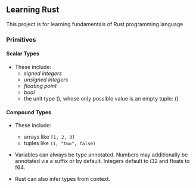 ## Learning Rust

This project is for learning fundamentals of Rust programming language

### Primitives

#### Scalar Types

- These include:
    - _signed integers_
    - _unsigned integers_
    - _floating point_
    - _bool_
    - the unit type (), whose only possible value is an empty tuple: ()

#### Compound Types

- These include:
    - arrays like `[1, 2, 3]`
    - tuples like `(1, "two", false)`

- Variables can always be type annotated. Numbers may additionally be annotated via a suffix or by default. Integers
  default to i32 and floats to f64.
- Rust can also infer types from context.

